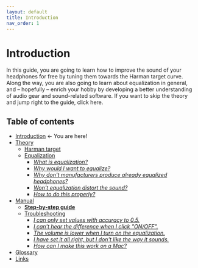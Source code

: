 ```yaml
---
layout: default
title: Introduction
nav_order: 1
---
```


# Introduction

In this guide, you are going to learn how to improve the sound of your headphones for free by tuning them towards the Harman target curve. Along the way, you are also going to learn about equalization in general, and – hopefully – enrich your hobby by developing a better understanding of audio gear and sound-related software. If you want to skip the theory and jump right to the guide, click here.

## Table of contents

* <a style="pointer-events: none;" href="https://komunikacjatechnicznavistula.github.io/kacper-bojakowski/#introduction" alt="Introduction">Introduction</a> ← You are here!
* [Theory](https://komunikacjatechnicznavistula.github.io/kacper-bojakowski/theory/#theory)
    * [Harman target]()
    * [Equalization]()
       * [*What is equalization?*]()
       * [*Why would I want to equalize?*]()
       * [*Why don't manufacturers produce already equalized headphones?*]()
       * [*Won't equalization distort the sound?*]()
       * [*How to do this properly?*]()
* [Manual]()
    * [**Step-by-step guide**]()
    * [Troubleshooting]()
       * [*I can only set values with accuracy to 0.5.*]()
       * [*I can't hear the difference when I click "ON/OFF".*]()
       * [*The volume is lower when I turn on the equalization.*]()
       * [*I have set it all right, but I don't like the way it sounds.*]()
       * [*How can I make this work on a Mac?*]()
* [Glossary]()
* [Links]()
